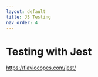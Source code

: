 ```yaml
---
layout: default
title: JS Testing
nav_order: 4
---
```


# Testing with Jest

https://flaviocopes.com/jest/
